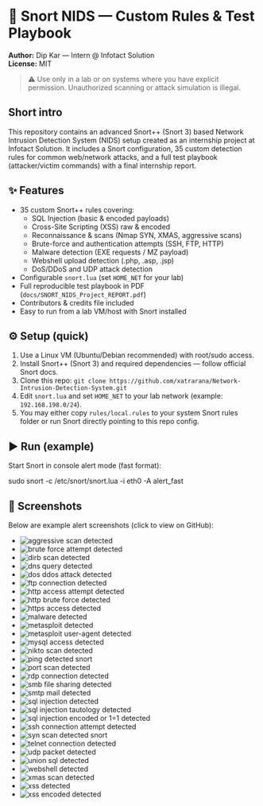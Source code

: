 # 🚀 Snort NIDS — Custom Rules & Test Playbook

**Author:** Dip Kar — Intern @ Infotact Solution  
**License:** MIT

> ⚠️ Use only in a lab or on systems where you have explicit permission. Unauthorized scanning or attack simulation is illegal.

## Short intro
This repository contains an advanced Snort++ (Snort 3) based Network Intrusion Detection System (NIDS) setup created as an internship project at Infotact Solution. It includes a Snort configuration, 35 custom detection rules for common web/network attacks, and a full test playbook (attacker/victim commands) with a final internship report.

## ✨ Features
- 35 custom Snort++ rules covering:
  - SQL Injection (basic & encoded payloads)
  - Cross-Site Scripting (XSS) raw & encoded
  - Reconnaissance & scans (Nmap SYN, XMAS, aggressive scans)
  - Brute-force and authentication attempts (SSH, FTP, HTTP)
  - Malware detection (EXE requests / MZ payload)
  - Webshell upload detection (.php, .asp, .jsp)
  - DoS/DDoS and UDP attack detection
- Configurable `snort.lua` (set `HOME_NET` for your lab)
- Full reproducible test playbook in PDF (`docs/SNORT_NIDS_Project_REPORT.pdf`)
- Contributors & credits file included
- Easy to run from a lab VM/host with Snort installed


## ⚙️ Setup (quick)
1. Use a Linux VM (Ubuntu/Debian recommended) with root/sudo access.  
2. Install Snort++ (Snort 3) and required dependencies — follow official Snort docs.  
3. Clone this repo:
   `git clone https://github.com/xatrarana/Network-Intrusion-Detection-System.git`
4. Edit `snort.lua` and set `HOME_NET` to your lab network (example: `192.168.198.0/24`).  
5. You may either copy `rules/local.rules` to your system Snort rules folder or run Snort directly pointing to this repo config.

## ▶️ Run (example)
Start Snort in console alert mode (fast format):  

sudo snort -c /etc/snort/snort.lua -i eth0 -A alert_fast





## 📸 Screenshots

Below are example alert screenshots (click to view on GitHub):

- ![aggressive scan detected](docs/screenshots/aggressive_scan_detected.jpg)
- ![brute force attempt detected](docs/screenshots/brute_force_attempt_detected.jpg)
- ![dirb scan detected](docs/screenshots/dirb_scan_detected.jpg)
- ![dns query detected](docs/screenshots/dns_query_detected.jpg)
- ![dos ddos attack detected](docs/screenshots/dos_ddos_attack_detected.jpg)
- ![ftp connection detected](docs/screenshots/ftp_connection_detected.jpg)
- ![http access attempt detected](docs/screenshots/http_access_attempt_detected.jpg)
- ![http brute force detected](docs/screenshots/http_brute_force_detected.jpg)
- ![https access detected](docs/screenshots/https_access_detected.jpg)
- ![malware detected](docs/screenshots/malware_detected.jpg)
- ![metasploit detected](docs/screenshots/metasploit_detected.jpg)
- ![metasploit user-agent detected](docs/screenshots/metasploit_user-agent_detected.jpg)
- ![mysql access detected](docs/screenshots/mysql_access_detected.jpg)
- ![nikto scan detected](docs/screenshots/nikto_scan_detected.jpg)
- ![ping detected snort](docs/screenshots/ping_detected_snort.jpg)
- ![port scan detected](docs/screenshots/port_scan_detected.jpg)
- ![rdp connection detected](docs/screenshots/rdp_connection_detected.jpg)
- ![smb file sharing detected](docs/screenshots/smb_file_sharing_detected.jpg)
- ![smtp mail detected](docs/screenshots/smtp_mail_detected.jpg)
- ![sql injection detected](docs/screenshots/sql_injection_detected.jpg)
- ![sql injection tautology detected](docs/screenshots/sql_injection_tautology_detected.jpg)
- ![sql injection encoded or 1=1 detected](docs/screenshots/sql_injection_(encoded_or_1=1)_detected.jpg)
- ![ssh connection attempt detected](docs/screenshots/ssh_connection_attempt_detected.jpg)
- ![syn scan detected snort](docs/screenshots/syn_scan_detected_snort.jpg)
- ![telnet connection detected](docs/screenshots/telnet_connection_detected.jpg)
- ![udp packet detected](docs/screenshots/udp_packet_detected.jpg)
- ![union sql detected](docs/screenshots/union_sql_detected.jpg)
- ![webshell detected](docs/screenshots/webshell_detected.jpg)
- ![xmas scan detected](docs/screenshots/xmas_scan_detected.jpg)
- ![xss detected](docs/screenshots/xss_detected.jpg)
- ![xss encoded detected](docs/screenshots/xss_encoded_detected.jpg)
